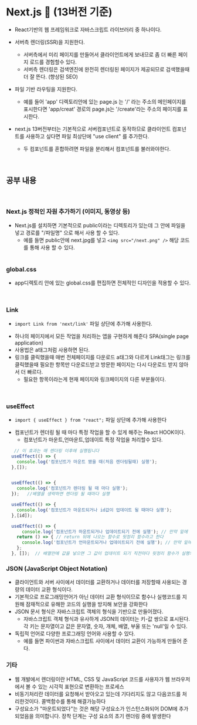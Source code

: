 # Next.js :green_book:   (13버전 기준)
-  React기반의 웹 프레임워크로 자바스크립트 라이브러리 중 하나이다.<br>
-  서버측 렌더링(SSR)을 지원한다.
    - 서버측에서 미리 페이지를 만들어서 클라이언트에게 보내므로 좀 더 빠른 페이지 로드를 경험할수 있다.<br>
    - 서버측 렌더링은 검색엔진에 완전히 렌더링된 페이지가 제공되므로 검색했을때 더 잘 뜬다. (향상된 SEO)<br>

-  파일 기반 라우팅을 지원한다. 
    - 예를 들어 'app' 디렉토리안에 있는 page.js 는 '/' 라는 주소의 메인페이지를 표시한다면 'app/creat' 경로의 page.js는 '/create'라는 주소의 페이지를 표시한다.<br>

-  next.js 13버전부터는 기본적으로 서버컴포넌트로 동작하므로 클라이언트 컴포넌트를 사용하고 싶다면 파일 최상단에 "use client" 를 추가한다. 
    - 두 컴포넌트를 혼합하려면 파일을 분리해서 컴포넌트를 불러와야한다.<br>
  

<br>

## 공부 내용

<br>

### Next.js 정적인 자원 추가하기 (이미지, 동영상 등)
- Next.js를 설치하면 기본적으로 public이라는 디렉토리가 있는데 그 안에 파일을 넣고 경로를 "/파일명" 으로 해서 사용 할 수 있다.
  + 예를 들면 public안에 next.jpg를 넣고 `<img src="/next.png" />` 해당 코드를 통해 사용 할 수 있다. 
  <br>

### global.css
- app디렉토리 안에 있는 global.css를 편집하면 전체적인 디자인을 적용할 수 있다.
<br>
 

### Link
+ `import Link from 'next/link'` 파일 상단에 추가해 사용한다. <br>
- 하나의 페이지에서 모든 작업을 처리하는 앱을 구현하게 해준다 SPA(single page application)<br>
- 사용법은 a태그처럼 사용하면 된다.<br>
- 링크를 클릭했을때 매번 전체페이지를 다운로드 a태그와 다르게 Link태그는 링크를 클릭했을때 필요한 항목만 다운로드받고 방문한 페이지는 다시 다운로드 받지 않아서 더 빠르다.
    - 필요한 항목이라는게 현재 페이지와 링크페이지의 다른 부분들이다. <br>


<br>

###  useEffect

+ `import { useEffect } from "react";` 파일 상단에 추가해 사용한다 <br>
- 컴포넌트가 렌더링 될 때 마다 특정 작업을 할 수 있게 해주는 React HOOK이다.
    - 컴포넌트가 마운트,언마운트,업데이트 특정 작업을 처리할수 있다. <br>


```javascript 
   // 이 효과는 매 렌더링 이후에 실행됩니다
  useEffect(() => {
    console.log('컴포넌트가 마운트 됐을 때(처음 렌더링될때) 실행');
  },[]);


  useEffect(() => {
    console.log('컴포넌트가 렌더링 될 때 마다 실행');
  });   //배열을 생략하면 렌더링 될 때마다 실행

  useEffect(() => {
    console.log('컴포넌트가 마운트되거나 id값이 업데이트 될 때마다 실행');
  },[id]); 

  useEffect(() => {
      console.log('컴포넌트가 마운트되거나 업데이트되기 전에 실행'); // 만약 밑에 배열안에 값을 넣을 경우 업데이트 직전마다 실행
    return () => { // return 뒤에 나오는 함수로 뒷정리 함수라고 한다
      console.log('컴포넌트가 언마운트되거나 업데이트되기 전에 실행'); // 만약 밑에 배열안에 값을 넣을 경우 업데이트 직전마다 실행
    };
  }, []);  // 배열안에 값을 넣으면 그 값이 업데이트 되기 직전마다 뒷정리 함수가 실행되고 비워두면 언마운트 될때만 실행된다.


```

### JSON (JavaScript Object Notation)
-  클라이언트와 서버 사이에서 데이터를 교환하거나 데이터를 저장할때 사용되는 경량의 데이터 교환 형식이다.
  - 기본적으로 프로그래밍언어가 아닌 데이터 교환 형식이므로 함수나 실행코드를 지원해 잠재적으로 유해한 코드의 실행을 방지해 보안을 강화한다<br>
- JSON 문서 형식은 자바스크립트 객체의 형식을 기반으로 만들어졌다.
  - 자바스크립트 객체 형식과 유사하게 JSON의 데이터는 키-값 쌍으로 표시된다. 각 키는 문자열이고 값은 문자열, 숫자, 개체, 배열, 부울 또는 'null'일 수 있다.<br>
- 독립적 언어로 다양한 프로그래밍 언어와 사용할 수 있다.
  - 예를 들면 파이썬과 자바스크립트 사이에서 데이터 교환이 가능하게 만들어 준다.<br>

### 기타
-  웹 개발에서 렌더링이란 HTML, CSS 및 JavaScript 코드를 사용자가 웹 브라우저에서 볼 수 있는 시각적 표현으로 변환하는 프로세스 <br>
-  비동기처리란 데이터를 요청해서 받아오고 있는데 기다리지도 않고 다음코드를 처리한것이다. 콜백함수를 통해 해결가능하다 <br>
- 구성요소가 "마운트되었다"는 것은 해당 구성요소가 인스턴스화되어 DOM에 추가되었음을 의미합니다. 장착 단계는 구성 요소의 초기 렌더링 중에 발생한다 <br>


